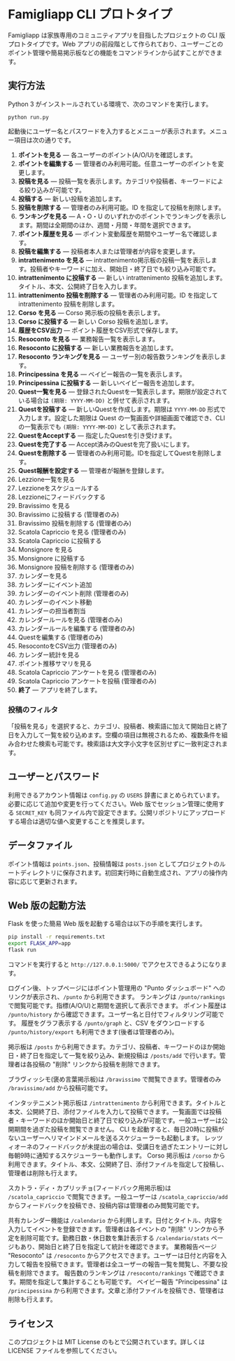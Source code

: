 # Famigliapp CLI プロトタイプ

Famigliapp は家族専用のコミュニティアプリを目指したプロジェクトの CLI 版プロトタイプです。Web アプリの前段階として作られており、ユーザーごとのポイント管理や簡易掲示板などの機能をコマンドラインから試すことができます。

## 実行方法

Python 3 がインストールされている環境で、次のコマンドを実行します。

```
python run.py
```

起動後にユーザー名とパスワードを入力するとメニューが表示されます。メニュー項目は次の通りです。

1. **ポイントを見る** ― 各ユーザーのポイント(A/O/U)を確認します。
2. **ポイントを編集する** ― 管理者のみ利用可能。任意ユーザーのポイントを変更します。
3. **投稿を見る** ― 投稿一覧を表示します。カテゴリや投稿者、キーワードによる絞り込みが可能です。
4. **投稿する** ― 新しい投稿を追加します。
5. **投稿を削除する** ― 管理者のみ利用可能。ID を指定して投稿を削除します。
6. **ランキングを見る** ― A・O・U のいずれかのポイントでランキングを表示します。期間は全期間のほか、週間・月間・年間を選択できます。
7. **ポイント履歴を見る** ― ポイント変動履歴を期間やユーザー名で確認します。
8. **投稿を編集する** ― 投稿者本人または管理者が内容を変更します。
9. **intrattenimento を見る** ― intrattenimento掲示板の投稿一覧を表示します。投稿者やキーワードに加え、開始日・終了日でも絞り込み可能です。
10. **intrattenimento に投稿する** ― 新しい intrattenimento 投稿を追加します。タイトル、本文、公開終了日を入力します。
11. **intrattenimento 投稿を削除する** ― 管理者のみ利用可能。ID を指定して intrattenimento 投稿を削除します。
12. **Corso を見る** ― Corso 掲示板の投稿を表示します。
13. **Corso に投稿する** ― 新しい Corso 投稿を追加します。
14. **履歴をCSV出力** ― ポイント履歴をCSV形式で保存します。
15. **Resoconto を見る** ― 業務報告一覧を表示します。
16. **Resoconto に投稿する** ― 新しい業務報告を追加します。
17. **Resoconto ランキングを見る** ― ユーザー別の報告数ランキングを表示します。
18. **Principessina を見る** ― ベイビー報告の一覧を表示します。
19. **Principessina に投稿する** ― 新しいベイビー報告を追加します。
20. **Quest一覧を見る** ― 登録されたQuestを一覧表示します。期限が設定されている場合は `(期限: YYYY-MM-DD)` と併せて表示されます。
21. **Questを投稿する** ― 新しいQuestを作成します。期限は `YYYY-MM-DD` 形式で入力します。設定した期限は Quest の一覧画面や詳細画面で確認でき、CLI の一覧表示でも `(期限: YYYY-MM-DD)` として表示されます。
22. **QuestをAcceptする** ― 指定したQuestを引き受けます。
23. **Questを完了する** ― Accept済みのQuestを完了扱いにします。
24. **Questを削除する** ― 管理者のみ利用可能。IDを指定してQuestを削除します。
25. **Quest報酬を設定する** ― 管理者が報酬を登録します。
26. Lezzione一覧を見る
27. Lezzioneをスケジュールする
28. Lezzioneにフィードバックする
29. Bravissimo を見る
30. Bravissimo に投稿する (管理者のみ)
31. Bravissimo 投稿を削除する (管理者のみ)
32. Scatola Capriccio を見る (管理者のみ)
33. Scatola Capriccio に投稿する
34. Monsignore を見る
35. Monsignore に投稿する
36. Monsignore 投稿を削除する (管理者のみ)
37. カレンダーを見る
38. カレンダーにイベント追加
39. カレンダーのイベント削除 (管理者のみ)
40. カレンダーのイベント移動
41. カレンダーの担当者割当
42. カレンダールールを見る (管理者のみ)
43. カレンダールールを編集する (管理者のみ)
44. Questを編集する (管理者のみ)
45. ResocontoをCSV出力 (管理者のみ)
46. カレンダー統計を見る
47. ポイント推移サマリを見る
48. Scatola Capriccio アンケートを見る (管理者のみ)
49. Scatola Capriccio アンケートを投稿 (管理者のみ)
0. **終了** ― アプリを終了します。

### 投稿のフィルタ

「投稿を見る」を選択すると、カテゴリ、投稿者、検索語に加えて開始日と終了日を入力して一覧を絞り込めます。空欄の項目は無視されるため、複数条件を組み合わせた検索も可能です。検索語は大文字小文字を区別せずに一致判定されます。

## ユーザーとパスワード

利用できるアカウント情報は `config.py` の `USERS` 辞書にまとめられています。必要に応じて追加や変更を行ってください。Web 版でセッション管理に使用する `SECRET_KEY` も同ファイル内で設定できます。公開リポジトリにアップロードする場合は適切な値へ変更することを推奨します。

## データファイル

ポイント情報は `points.json`、投稿情報は `posts.json` としてプロジェクトのルートディレクトリに保存されます。初回実行時に自動生成され、アプリの操作内容に応じて更新されます。

## Web 版の起動方法

Flask を使った簡易 Web 版を起動する場合は以下の手順を実行します。

```bash
pip install -r requirements.txt
export FLASK_APP=app
flask run
```

コマンドを実行すると `http://127.0.0.1:5000/` でアクセスできるようになります。

ログイン後、トップページにはポイント管理用の
"Punto ダッシュボード" へのリンクが表示され、`/punto` から利用できます。
ランキングは `/punto/rankings` で閲覧可能です。指標(A/O/U)と期間を選択して表示できます。
ポイント履歴は `/punto/history` から確認できます。ユーザー名と日付でフィルタリング可能です。
履歴をグラフ表示する `/punto/graph` と、CSV をダウンロードする `/punto/history/export` も利用できます(後者は管理者のみ)。

掲示板は `/posts` から利用できます。カテゴリ、投稿者、キーワードのほか開始日・終了日を指定して一覧を絞り込み、新規投稿は `/posts/add` で行います。管理者は各投稿の "削除" リンクから投稿を削除できます。

ブラヴィッシモ(褒め言葉掲示板)は `/bravissimo` で閲覧できます。管理者のみ `/bravissimo/add` から投稿可能です。

インタッテニメント掲示板は `/intrattenimento` から利用できます。タイトルと本文、公開終了日、添付ファイルを入力して投稿できます。一覧画面では投稿者・キーワードのほか開始日と終了日で絞り込みが可能です。一般ユーザーは公開期間を過ぎた投稿を閲覧できません。
CLI を起動すると、毎日20時に投稿がないユーザーへリマインドメールを送るスケジューラーも起動します。
レッツィオーネのフィードバックが未提出の場合は、受講日を過ぎたエントリーに対し毎朝9時に通知するスケジューラーも動作します。
Corso 掲示板は `/corso` から利用できます。タイトル、本文、公開終了日、添付ファイルを指定して投稿し、管理者は削除も行えます。

スカトラ・ディ・カプリッチョ(フィードバック用掲示板)は `/scatola_capriccio` で閲覧できます。一般ユーザーは `/scatola_capriccio/add` からフィードバックを投稿でき、投稿内容は管理者のみ閲覧可能です。

共有カレンダー機能は `/calendario` から利用します。日付とタイトル、内容を入力してイベントを登録できます。管理者は各イベントの "削除" リンクから予定を削除可能です。勤務日数・休日数を集計表示する `/calendario/stats` ページもあり、開始日と終了日を指定して統計を確認できます。
業務報告ページ "Resoconto" は `/resoconto` からアクセスできます。ユーザーは日付と内容を入力して報告を投稿できます。管理者は全ユーザーの報告一覧を閲覧し、不要な投稿を削除できます。
報告数のランキングは `/resoconto/rankings` で確認できます。期間を指定して集計することも可能です。
ベイビー報告 "Principessina" は `/principessina` から利用できます。文章と添付ファイルを投稿でき、管理者は削除も行えます。


## ライセンス

このプロジェクトは MIT License のもとで公開されています。詳しくは LICENSE ファイルを参照してください。
